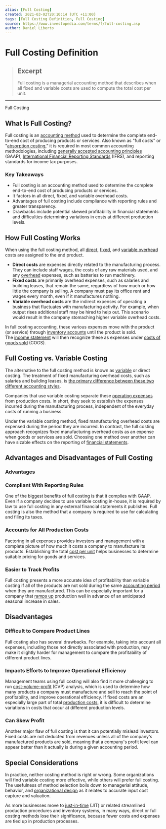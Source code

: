 ```yaml
---
alias: [Full Costing]
created: 2021-03-02T20:10:14 (UTC +11:00)
tags: [Full Costing Definition, Full Costing]
source: https://www.investopedia.com/terms/f/full-costing.asp
author: Daniel Liberto
---
```


# Full Costing Definition

> ## Excerpt
> Full costing is a managerial accounting method that describes when all fixed and variable costs are used to compute the total cost per unit.

---

Full Costing
## What Is Full Costing?

Full costing is an [accounting method](https://www.investopedia.com/terms/a/accountingmethod.asp) used to determine the complete end-to-end cost of producing products or services. Also known as "full costs" or "[absorption costing](https://www.investopedia.com/terms/a/absorptioncosting.asp),” it is required in most common accounting methodologies, including [generally accepted accounting principles](https://www.investopedia.com/terms/g/gaap.asp) (GAAP), [International Financial Reporting Standards](https://www.investopedia.com/terms/i/ifrs.asp) (IFRS), and reporting standards for income tax purposes.

### Key Takeaways

-   Full costing is an accounting method used to determine the complete end-to-end cost of producing products or services.
-   It factors in all direct, fixed, and variable overhead costs.
-   Advantages of full costing include compliance with reporting rules and greater transparency.
-   Drawbacks include potential skewed profitability in financial statements and difficulties determining variations in costs at different production levels.

## How Full Costing Works

When using the full costing method, all [direct](https://www.investopedia.com/terms/d/directcost.asp), [fixed](https://www.investopedia.com/terms/f/fixedcost.asp), and [variable overhead](https://www.investopedia.com/terms/v/variable-overhead.asp) costs are assigned to the end product.

-   **Direct costs** are expenses directly related to the manufacturing process. They can include staff wages, the costs of any raw materials used, and any [overhead](https://www.investopedia.com/terms/o/overhead.asp) expenses, such as batteries to run machinery.
-   **Fixed costs** are primarily overhead expenses, such as salaries and building leases, that remain the same, regardless of how much or how little the company is selling. A company must pay its office rent and wages every month, even if it manufactures nothing.
-   **Variable overhead costs** are the indirect expenses of operating a business that fluctuates with manufacturing activity. For example, when output rises additional staff may be hired to help out. This scenario would result in the company stomaching higher variable overhead costs.

In full costing accounting, these various expenses move with the product (or service) through [inventory accounts](https://www.investopedia.com/terms/i/inventoryaccounting.asp) until the product is sold. The [income statement](https://www.investopedia.com/terms/i/incomestatement.asp) will then recognize these as expenses under [costs of goods sold](https://www.investopedia.com/terms/c/cogs.asp) (COGS).

## Full Costing vs. Variable Costing

The alternative to the full costing method is known as [variable](https://www.investopedia.com/terms/v/variablecost.asp) or direct costing. The treatment of fixed manufacturing overhead costs, such as salaries and building leases, is [the primary difference between these two different accounting styles](https://www.investopedia.com/ask/answers/052515/what-are-differences-between-absorption-costing-and-variable-costing.asp).

Companies that use variable costing separate these [operating expenses](https://www.investopedia.com/terms/o/operating_expense.asp) from production costs. In short, they seek to establish the expenses incurred during the manufacturing process, independent of the everyday costs of running a business.

Under the variable costing method, fixed manufacturing overhead costs are expensed during the period they are incurred. In contrast, the full costing approach recognizes fixed manufacturing overhead costs as an expense when goods or services are sold. Choosing one method over another can have sizable effects on the reporting of [financial statements](https://www.investopedia.com/terms/f/financial-statements.asp).

## Advantages and Disadvantages of Full Costing

### Advantages

### Compliant With Reporting Rules

One of the biggest benefits of full costing is that it complies with GAAP. Even if a company decides to use variable costing in-house, it is required by law to use full costing in any external financial statements it publishes. Full costing is also the method that a company is required to use for calculating and filing its taxes.

### Accounts for All Production Costs

Factoring in all expenses provides investors and management with a complete picture of how much it costs a company to manufacture its products. Establishing the total [cost per unit](https://www.investopedia.com/terms/u/unitcost.asp) helps businesses to determine suitable pricing for goods and services.

### Easier to Track Profits

Full costing presents a more accurate idea of profitability than variable costing if all of the products are not sold during the same [accounting period](https://www.investopedia.com/terms/a/accountingperiod.asp) when they are manufactured. This can be especially important for a company that [ramps up](https://www.investopedia.com/terms/r/rampup.asp) production well in advance of an anticipated seasonal increase in sales.

## Disadvantages

### Difficult to Compare Product Lines

Full costing also has several drawbacks. For example, taking into account all expenses, including those not directly associated with production, may make it slightly harder for management to compare the profitability of different product lines.

### Impacts Efforts to Improve Operational Efficiency

Management teams using full costing will also find it more challenging to run [cost-volume-profit](https://www.investopedia.com/terms/c/cost-volume-profit-analysis.asp) (CVP) analysis, which is used to determine how many products a company must manufacture and sell to reach the point of profitability, and improve operational efficiency. If fixed costs are an especially large part of total [production costs](https://www.investopedia.com/terms/p/production-cost.asp), it is difficult to determine variations in costs that occur at different production levels.

### Can Skew Profit

Another major flaw of full costing is that it can potentially mislead investors. Fixed costs are not deducted from revenues unless all of the company's manufactured products are sold, meaning that a company's profit level can appear better than it actually is during a given accounting period.

## Special Considerations

In practice, neither costing method is right or wrong. Some organizations will find variable costing more effective, while others will prefer full costing. The usefulness of method selection boils down to managerial attitude, behavior, and [organizational design](https://www.investopedia.com/terms/o/organizational-structure.asp) as it relates to accurate input cost capture and valuation.

As more businesses move to [just-in-time](https://www.investopedia.com/terms/j/jit.asp) (JIT) or related streamlined production procedures and inventory systems, in many ways, direct or full costing methods lose their significance, because fewer costs and expenses are tied up in production processes.

